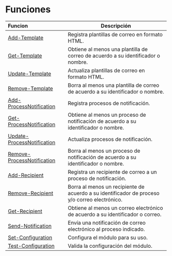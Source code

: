 # Funciones

| Funcion  | Descripción  |
|:---|---|
|[Add-Template](Functions/Add-Template.md)| Registra plantillas de correo en formato HTML.|
|[Get-Template](Functions/Get-Template.md)| Obtiene al menos una plantilla de correo de acuerdo a su identificador o nombre.|
|[Update-Template](Functions/Update-Template.md)| Actualiza plantillas de correo en formato HTML.|
|[Remove-Template](Functions/Remove-Template.md)| Borra al menos una plantilla de correo de acuerdo a su identificador o nombre.|
|[Add-ProcessNotification](Functions/Add-Process.md)| Registra procesos de notificación.|
|[Get-ProcessNotification](Functions/Get-Process.md)| Obtiene al menos un proceso de notificación de acuerdo a su identificador o nombre.|
|[Update-ProcessNotification](Functions/Update-Process.md)| Actualiza procesos de notificación.|
|[Remove-ProcessNotification](Functions/Remove-Process.md)| Borra al menos un proceso de notificación de acuerdo a su identificador o nombre.|
|[Add-Recipient](Functions/Add-Recipient.md)| Registra un recipiente de correo a un proceso de notificación.|
|[Remove-Recipient](Functions/Remove-Recipient.md)| Borra al menos un recipiente de acuerdo a su identificador de proceso y/o correo electrónico.|
|[Get-Recipient](Functions/Get-MailRecipient.md)| Obtiene al menos un correo electrónico de acuerdo a su identificador o correo.|
|[Send-Notification](Functions/Send-Notification.md)| Envía una notificación de correo electrónico al proceso indicado.|
|[Set-Configuration](Functions/Get-MailRecipient.md)| Configura el módulo para su uso.|
|[Test-Configuration](Functions/Send-Notification.md)| Valida la configuración del módulo.|


	
	
